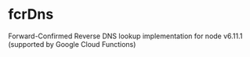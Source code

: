 # fcrDns
Forward-Confirmed Reverse DNS lookup implementation for node v6.11.1 (supported by Google Cloud Functions)

